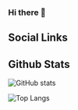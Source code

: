 ### Hi there 👋

<!--
**Tambzy/Tambzy** is a ✨ _special_ ✨ repository because its `README.md` (this file) appears on your GitHub profile.

Here are some ideas to get you started:

- 🔭 I’m currently working on ...
- 🌱 I’m currently learning ...
- 👯 I’m looking to collaborate on ...
- 🤔 I’m looking for help with ...
- 💬 Ask me about ...
- 📫 How to reach me: ...
- 😄 Pronouns: ...
- ⚡ Fun fact: ...
-->
## Social Links

## Github Stats
![GitHub stats](https://github-readme-stats.vercel.app/api?username=tambzy&show_icons=true&theme=cobalt)

![Top Langs](https://github-readme-stats.vercel.app/api/top-langs/?username=tambzy&layout=compact&title_color=600050&text_color=760052&bg_color=15,1C003F,000000&hide_border=true&border_radius=10)
